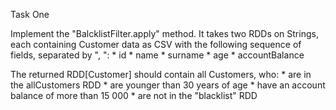 
Task One

Implement the "BalcklistFilter.apply" method. It takes two RDDs on Strings, each containing Customer data as CSV with
the following sequence of fields, separated by ", ":
    * id
    * name
    * surname
    * age
    * accountBalance
    
The returned RDD[Customer] should contain all Customers, who: 
    * are in the allCustomers RDD
    * are younger than 30 years of age
    * have an account balance of more than 15 000
    * are not in the "blacklist" RDD
    
        